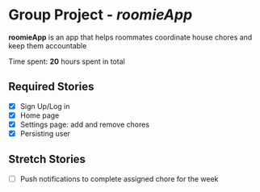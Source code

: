 # Group Project - *roomieApp*

**roomieApp** is an app that helps roommates coordinate house chores and keep them accountable

Time spent: **20** hours spent in total

## Required Stories
- [X] Sign Up/Log in
- [X] Home page
- [X] Settings page: add and remove chores
- [X] Persisting user

## Stretch Stories
- [ ] Push notifications to complete assigned chore for the week
